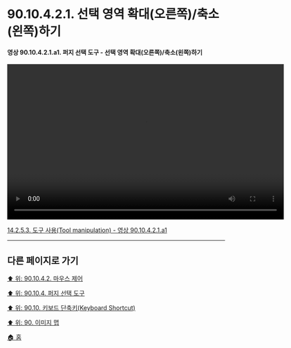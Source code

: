 # 90.10.4.2.1. 선택 영역 확대(오른쪽)/축소(왼쪽)하기

<a id="90-10-04-02-01-a1"></a>

#### 영상 90.10.4.2.1.a1. 퍼지 선택 도구 - 선택 영역 확대(오른쪽)/축소(왼쪽)하기
<video controls="controls" width="640" height="360" src="https://github.com/wonder13662/gimp/assets/15767104/0bb99679-a7a4-4ce9-b49b-039ed8f5bdbe"></video>

[14.2.5.3. 도구 사용(Tool manipulation) - 영상 90.10.4.2.1.a1](./14-02-05-03-tool_manipulation.md#90-10-04-02-01-a1)

***

## 다른 페이지로 가기

[⬆️ 위: 90.10.4.2. 마우스 제어](./90-10-04-02-00-mouse-control.md)

[⬆️ 위: 90.10.4. 퍼지 선택 도구](./90-10-04-00-fuzzy_select.md)

[⬆️ 위: 90.10. 키보드 단축키(Keyboard Shortcut)](./90-10-00-keyboard_shortcut.md)

[⬆️ 위: 90. 이미지 맵](./90-00-image-map.md)

[🏠 홈](./00-home.md)